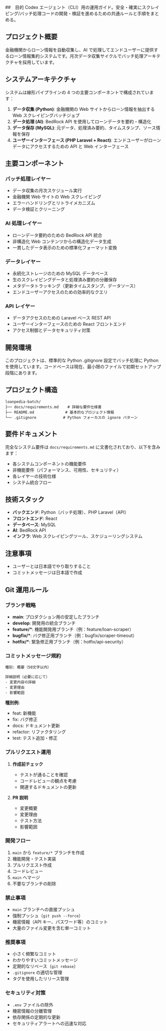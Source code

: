 ##　目的
Codex エージェント（CLI）用の運用ガイド。安全・確実にスクレイピング/バッチ処理コードの開発・検証を進めるための共通ルールと手順をまとめる。

## プロジェクト概要

金融機関からローン情報を自動収集し、AI で処理してエンドユーザーに提供するローン情報集約システムです。月次データ収集サイクルでバッチ処理アーキテクチャを採用しています。

## システムアーキテクチャ

システムは線形パイプラインの 4 つの主要コンポーネントで構成されています：

1. **データ収集 (Python)**: 金融機関の Web サイトからローン情報を抽出する Web スクレイピングバッチジョブ
2. **データ処理 (AI)**: BedRock API を使用してローンデータを要約・構造化
3. **データ保存 (MySQL)**: 元データ、処理済み要約、タイムスタンプ、ソース情報を保存
4. **ユーザーインターフェース (PHP Laravel + React)**: エンドユーザーがローンデータにアクセスするための API と Web インターフェース

## 主要コンポーネント

### バッチ処理レイヤー

- データ収集の月次スケジュール実行
- 金融機関 Web サイトの Web スクレイピング
- エラーハンドリングとリトライメカニズム
- データ検証とクリーニング

### AI 処理レイヤー

- ローンデータ要約のための BedRock API 統合
- 非構造化 Web コンテンツからの構造化データ生成
- 一貫したデータ表示のための標準化フォーマット変換

### データレイヤー

- 永続化ストレージのための MySQL データベース
- 生のスクレイピングデータと処理済み要約の分離保存
- メタデータトラッキング（更新タイムスタンプ、データソース）
- エンドユーザーアクセスのための効率的なクエリ

### API レイヤー

- データアクセスのための Laravel ベース REST API
- ユーザーインターフェースのための React フロントエンド
- アクセス制御とデータセキュリティ対策

## 開発環境

このプロジェクトは、標準的な Python .gitignore 設定でバッチ処理に Python を使用しています。コードベースは現在、最小限のファイルで初期セットアップ段階にあります。

## プロジェクト構造

```
loanpedia-batch/
├── docs/requirements.md    # 詳細な要件仕様書
├── README.md              # 基本的なプロジェクト情報
└── .gitignore            # Python フォーカスの ignore パターン
```

## 要件ドキュメント

完全なシステム要件は `docs/requirements.md` に文書化されており、以下を含みます：

- 各システムコンポーネントの機能要件
- 非機能要件（パフォーマンス、可用性、セキュリティ）
- 各レイヤーの技術仕様
- システム統合フロー

## 技術スタック

- **バックエンド**: Python（バッチ処理）、PHP Laravel（API）
- **フロントエンド**: React
- **データベース**: MySQL
- **AI**: BedRock API
- **インフラ**: Web スクレイピングツール、スケジューリングシステム

## 注意事項

- ユーザーとは日本語でやり取りすること
- コミットメッセージは日本語で作成

## Git 運用ルール

### ブランチ戦略

- **main**: プロダクション用の安定したブランチ
- **develop**: 開発用の統合ブランチ
- **feature/\***: 機能開発用ブランチ（例：feature/loan-scraper）
- **bugfix/\***: バグ修正用ブランチ（例：bugfix/scraper-timeout）
- **hotfix/\***: 緊急修正用ブランチ（例：hotfix/api-security）

### コミットメッセージ規約

```
種別: 概要（50文字以内）

詳細説明（必要に応じて）
- 変更内容の詳細
- 変更理由
- 影響範囲
```

**種別例:**

- feat: 新機能
- fix: バグ修正
- docs: ドキュメント更新
- refactor: リファクタリング
- test: テスト追加・修正

### プルリクエスト運用

1. **作成前チェック**

   - テストが通ることを確認
   - コードレビューの観点を考慮
   - 関連するドキュメントの更新

2. **PR 説明**
   - 変更概要
   - 変更理由
   - テスト方法
   - 影響範囲

### 開発フロー

1. `main` から `feature/*` ブランチを作成
2. 機能開発・テスト実装
3. プルリクエスト作成
4. コードレビュー
5. `main` へマージ
6. 不要なブランチの削除

### 禁止事項

- `main` ブランチへの直接プッシュ
- 強制プッシュ（`git push --force`）
- 機密情報（API キー、パスワード等）のコミット
- 大量のファイル変更を含む単一コミット

### 推奨事項

- 小さく頻繁なコミット
- わかりやすいコミットメッセージ
- 定期的なリベース（`git rebase`）
- `.gitignore` の適切な管理
- タグを使用したリリース管理

### セキュリティ対策

- `.env` ファイルの除外
- 機密情報の分離管理
- 依存関係の定期的な更新
- セキュリティアラートへの迅速な対応
